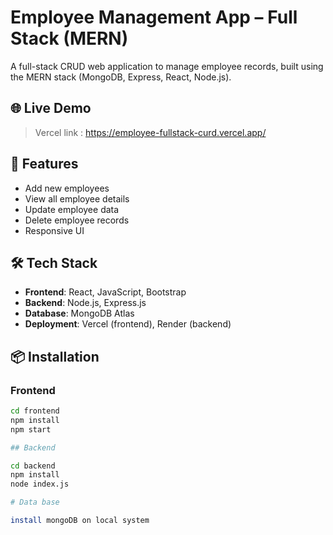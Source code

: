 # Employee Management App – Full Stack (MERN)

A full-stack CRUD web application to manage employee records, built using the MERN stack (MongoDB, Express, React, Node.js).

## 🌐 Live Demo

> Vercel link : https://employee-fullstack-curd.vercel.app/

## 🔧 Features

- Add new employees
- View all employee details
- Update employee data
- Delete employee records
- Responsive UI

## 🛠️ Tech Stack

- **Frontend**: React, JavaScript, Bootstrap
- **Backend**: Node.js, Express.js
- **Database**: MongoDB Atlas
- **Deployment**: Vercel (frontend), Render (backend)

## 📦 Installation

### Frontend
```bash
cd frontend
npm install
npm start

## Backend

cd backend
npm install
node index.js

# Data base

install mongoDB on local system
